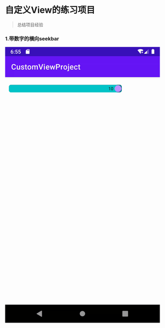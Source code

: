 # 自定义View的练习项目
> 总结项目经验

### 1.带数字的横向seekbar
![带数字的圆形seekbar](https://github.com/RelaxYeyuan/CustomViewProject/blob/master/gif/gif1.gif)
